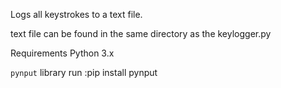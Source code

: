 Logs all keystrokes to a text file.

text file can be found in the same directory as the keylogger.py


Requirements
Python 3.x

 `pynput` library
 run :pip install pynput
